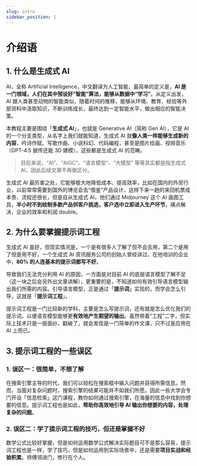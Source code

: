 ```yaml
---
slug: intro
sidebar_position: 1
---
```


# 介绍语

## 1. 什么是生成式 AI

AI，全称 Artificial Intelligence，中文翻译为人工智能，最简单的定义是，**AI 是一门领域，人们在其中预设好“智能”算法，能够从数据中“学习”**。从定义出发，AI 跟人类甚至动物的智能类似，随着时间的推移，能够从环境、教育、经验等外部资料中汲取知识，不断训练成长，最终达到一定智能水平，做出相应的智能决策。

本教程主要是围绕「**生成式 AI**」，也就是 Generative AI（简称 Gen AI），它是 AI 的一个分支类型，从名字上我们就能知道，生成式 AI 就**像人类一样能够生成新的内容**，吟诗作赋、写歌作曲、小说科幻、代码编程，甚至是图片绘画、视频音乐（GPT-4.5 据传还能 3D 建模），这些都是生成式 AI 的范畴。

> 目前来说，“AI”、“AIGC”、“语言模型”、“大模型” 等等其实都是指生成式 AI，因此后续文章不再做区分。

生成式 AI 最厉害之处，它能够极大地降低成本、提高效率，比如在国内的外贸行业，以前常常需要到国外的博览会去“借鉴”产品设计，这样下来一趟的来回机票成本贵、流程还很长，但是自从生成式 AI，他们通过 Midjourney 这个 AI 画图工具，**半小时不到绘制多款产品供客户挑选，客户选中立即进入生产环节**，痛点解决，企业的效率和利润 double。

## 2. 为什么要掌握提示词工程

生成式 AI 虽好，但现实情况是，一个是有很多人了解了但不会去用，第二个是用了但是用不好，一个生成式 AI 资讯服务公司的创始人曾经讲过，在他培训的企业中，**80% 的人连基本的提示词都写不好**。

导致我们无法充分利用 AI 的原因，一方面是对目前 AI 的底层语言模型了解不足（这一块之后会另外出文章讲解），更重要的是，不知道如何有效引导语言模型输出我们所需的内容。引导语言模型，正是通过「**提示词**」实现的，而学会怎么引导，这就是「**提示词工程**」。

提示词工程是一门比较新的学科，主要是怎么写提示词，还有就是怎么优化我们的提示词，以便语言模型能够更**有效地产生期望的输出**。虽然带着“工程”二字，但实际上技术只是一层面纱，戳破了，就会发现是一门简单的作文课，只不过是应用在 AI 上而已。

## 3. 提示词工程的一些误区

### 1. 误区一：很简单，不想了解

在搜索引擎主导的时代，我们可以轻松在搜索框中输入问题并获得所需信息。然而，当面对复杂问题时，搜索引擎的结果可能并不如我们所愿。因此一些大学会专门开设「信息检索」这门课程，教你如何通过搜索引擎，在海量的信息中找到你想要的信息。提示词工程也是如此，**帮助你高效地引导 AI 输出你想要的内容，处理复杂的问题**。

### 2. 误区二：学了提示词工程的技巧，但还是掌握不好

数学公式比较好掌握，但是如何运用数学公式解决实际题目可不是那么容易，提示词工程也是一样，学了技巧，但是如何运用到实际场景中，还是需要**项目实战和经验积累**。师傅领进门，修行在个人。